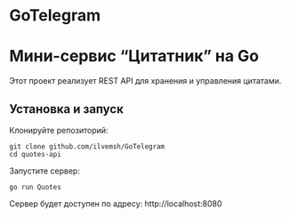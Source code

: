 # GoTelegram

# Мини-сервис “Цитатник” на Go

Этот проект реализует REST API для хранения и управления цитатами.

## Установка и запуск

Клонируйте репозиторий:

```
git clone github.com/ilvemsh/GoTelegram
cd quotes-api
```

Запустите сервер:
```
go run Quotes
```
Сервер будет доступен по адресу: http://localhost:8080

